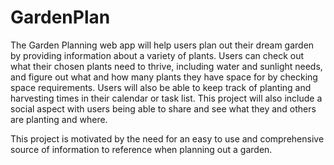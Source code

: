 # GardenPlan

The Garden Planning web app will help users plan out their dream garden by providing information about a variety of plants. Users can check out what their chosen plants need to thrive, including water and sunlight needs, and figure out what and how many plants they have space for by checking space requirements. Users will also be able to keep track of planting and harvesting times in their calendar or task list. This project will also include a social aspect with users being able to share and see what they and others are planting and where. 

This project is motivated by the need for an easy to use and comprehensive source of information to reference when planning out a garden.

